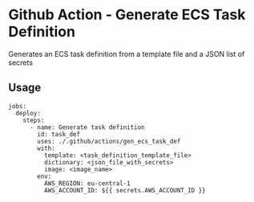 # Github Action - Generate ECS Task Definition

Generates an ECS task definition from a template file and a JSON list of secrets

## Usage

```
jobs:
  deploy:
    steps:
      - name: Generate task definition
        id: task_def
        uses: ./.github/actions/gen_ecs_task_def
        with:
          template: <task_definition_template_file>
          dictionary: <json_file_with_secrets>
          image: <image_name>
        env:
          AWS_REGION: eu-central-1
          AWS_ACCOUNT_ID: ${{ secrets.AWS_ACCOUNT_ID }}
```
